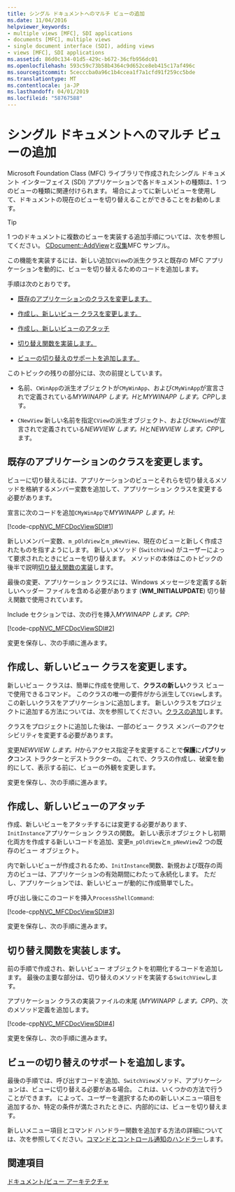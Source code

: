 ```yaml
---
title: シングル ドキュメントへのマルチ ビューの追加
ms.date: 11/04/2016
helpviewer_keywords:
- multiple views [MFC], SDI applications
- documents [MFC], multiple views
- single document interface (SDI), adding views
- views [MFC], SDI applications
ms.assetid: 86d0c134-01d5-429c-b672-36cfb956dc01
ms.openlocfilehash: 593c59c73b58b4364c9d652ce8eb415c17af496c
ms.sourcegitcommit: 5cecccba0a96c1b4ccea1f7a1cfd91f259cc5bde
ms.translationtype: MT
ms.contentlocale: ja-JP
ms.lasthandoff: 04/01/2019
ms.locfileid: "58767588"
---
```

# <a name="adding-multiple-views-to-a-single-document"></a>シングル ドキュメントへのマルチ ビューの追加

Microsoft Foundation Class (MFC) ライブラリで作成されたシングル ドキュメント インターフェイス (SDI) アプリケーションで各ドキュメントの種類は、1 つのビューの種類に関連付けられます。 場合によってに新しいビューを使用して、ドキュメントの現在のビューを切り替えることができることをお勧めします。

> [!TIP]
>  1 つのドキュメントに複数のビューを実装する追加手順については、次を参照してください。 [CDocument::AddView](../mfc/reference/cdocument-class.md#addview)と[収集](../overview/visual-cpp-samples.md)MFC サンプル。

この機能を実装するには、新しい追加`CView`の派生クラスと既存の MFC アプリケーションを動的に、ビューを切り替えるためのコードを追加します。

手順は次のとおりです。

- [既存のアプリケーションのクラスを変更します。](#vcconmodifyexistingapplicationa1)

- [作成し、新しいビュー クラスを変更します。](#vcconnewviewclassa2)

- [作成し、新しいビューのアタッチ](#vcconattachnewviewa3)

- [切り替え関数を実装します。](#vcconswitchingfunctiona4)

- [ビューの切り替えのサポートを追加します。](#vcconswitchingtheviewa5)

このトピックの残りの部分には、次の前提としています。

- 名前、`CWinApp`の派生オブジェクトが`CMyWinApp`、および`CMyWinApp`が宣言されで定義されている*MYWINAPP します。H*と*MYWINAPP します。CPP*します。

- `CNewView` 新しい名前を指定`CView`の派生オブジェクト、および`CNewView`が宣言されで定義されている*NEWVIEW します。H*と*NEWVIEW します。CPP*します。

##  <a name="vcconmodifyexistingapplicationa1"></a> 既存のアプリケーションのクラスを変更します。

ビューに切り替えるには、アプリケーションのビューとそれらを切り替えるメソッドを格納するメンバー変数を追加して、アプリケーション クラスを変更する必要があります。

宣言に次のコードを追加`CMyWinApp`で*MYWINAPP します。H*:

[!code-cpp[NVC_MFCDocViewSDI#1](../mfc/codesnippet/cpp/adding-multiple-views-to-a-single-document_1.h)]

新しいメンバー変数、`m_pOldView`と`m_pNewView`、現在のビューと新しく作成されたものを指すようにします。 新しいメソッド (`SwitchView`) がユーザーによって要求されたときにビューを切り替えます。 メソッドの本体はこのトピックの後半で説明[切り替え関数の実装](#vcconswitchingfunctiona4)します。

最後の変更、アプリケーション クラスには、Windows メッセージを定義する新しいヘッダー ファイルを含める必要があります (**WM_INITIALUPDATE**) 切り替え関数で使用されています。

Include セクションでは、次の行を挿入*MYWINAPP します。CPP*:

[!code-cpp[NVC_MFCDocViewSDI#2](../mfc/codesnippet/cpp/adding-multiple-views-to-a-single-document_2.cpp)]

変更を保存し、次の手順に進みます。

##  <a name="vcconnewviewclassa2"></a> 作成し、新しいビュー クラスを変更します。

新しいビュー クラスは、簡単に作成を使用して、**クラスの新しい**クラス ビューで使用できるコマンド。 このクラスの唯一の要件がから派生して`CView`します。 この新しいクラスをアプリケーションに追加します。 新しいクラスをプロジェクトに追加する方法については、次を参照してください。[クラスの追加](../ide/adding-a-class-visual-cpp.md)します。

クラスをプロジェクトに追加した後は、一部のビュー クラス メンバーのアクセシビリティを変更する必要があります。

変更*NEWVIEW します。H*からアクセス指定子を変更することで**保護**に**パブリック**コンス トラクターとデストラクターの。 これで、クラスの作成し、破棄を動的にして、表示する前に、ビューの外観を変更します。

変更を保存し、次の手順に進みます。

##  <a name="vcconattachnewviewa3"></a> 作成し、新しいビューのアタッチ

作成、新しいビューをアタッチするには変更する必要があります、`InitInstance`アプリケーション クラスの関数。 新しい表示オブジェクトし初期化両方を作成する新しいコードを追加、変更`m_pOldView`と`m_pNewView`2 つの既存のビュー オブジェクト。

内で新しいビューが作成されるため、`InitInstance`関数、新規および既存の両方のビューは、アプリケーションの有効期間にわたって永続化します。 ただし、アプリケーションでは、新しいビューが動的に作成簡単でした。

呼び出し後にこのコードを挿入`ProcessShellCommand`:

[!code-cpp[NVC_MFCDocViewSDI#3](../mfc/codesnippet/cpp/adding-multiple-views-to-a-single-document_3.cpp)]

変更を保存し、次の手順に進みます。

##  <a name="vcconswitchingfunctiona4"></a> 切り替え関数を実装します。

前の手順で作成され、新しいビュー オブジェクトを初期化するコードを追加します。 最後の主要な部分は、切り替えのメソッドを実装する`SwitchView`します。

アプリケーション クラスの実装ファイルの末尾 (*MYWINAPP します。CPP*)、次のメソッド定義を追加します。

[!code-cpp[NVC_MFCDocViewSDI#4](../mfc/codesnippet/cpp/adding-multiple-views-to-a-single-document_4.cpp)]

変更を保存し、次の手順に進みます。

##  <a name="vcconswitchingtheviewa5"></a> ビューの切り替えのサポートを追加します。

最後の手順では、呼び出すコードを追加、`SwitchView`メソッド、アプリケーションは、ビューに切り替える必要がある場合。 これは、いくつかの方法で行うことができます。 によって、ユーザーを選択するための新しいメニュー項目を追加するか、特定の条件が満たされたときに、内部的には、ビューを切り替えます。

新しいメニュー項目とコマンド ハンドラー関数を追加する方法の詳細については、次を参照してください。[コマンドとコントロール通知のハンドラー](../mfc/handlers-for-commands-and-control-notifications.md)します。

## <a name="see-also"></a>関連項目

[ドキュメント/ビュー アーキテクチャ](../mfc/document-view-architecture.md)
